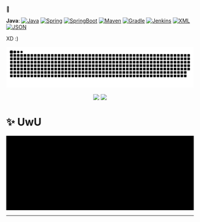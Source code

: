 🌙
<!---
Himasopn/Himasopn is a ✨ special ✨ repository because its `README.md` (this file) appears on your GitHub profile.
You can click the Preview link to take a look at your changes.
--->
  **Java**: 
  [![Java](https://img.shields.io/badge/Java-orange?style=flat&logo=java&logoColor=white&link=https://github.com/AyGemuy/OOP-JAVA-and-Android-App-Developer)](https://github.com/AyGemuy/OOP-JAVA-and-Android-App-Developer) 
  [![Spring](https://img.shields.io/badge/-Spring-lightgray?style=flat&logo=spring&link=https://github.com/AyGemuy/Java-Web-Developer)](https://github.com/AyGemuy/Java-Web-Developer)
  [![SpringBoot](https://img.shields.io/badge/-Springboot-black?style=flat&logo=springboot&link=https://github.com/AyGemuy/Java-Web-Developer)](https://github.com/AyGemuy/Java-Web-Developer)
  [![Maven](https://img.shields.io/badge/Maven-C71A36?style=flat&logo=apache-maven&link=hhttps://github.com/AyGemuy/Java-Web-Developer)](https://github.com/AyGemuy/Java-Web-Developer) 
  [![Gradle](https://img.shields.io/badge/Gradle-02303A?style=flat&logo=gradle&link=hhttps://github.com/AyGemuy/Java-Web-Developer)](https://github.com/AyGemuy/Java-Web-Developer)
  [![Jenkins](https://img.shields.io/badge/Jenkins-gray?style=flat&logo=jenkins&link=hhttps://github.com/AyGemuy/Java-Web-Developer)](https://github.com/AyGemuy/Java-Web-Developer) 
  [![XML](https://img.shields.io/badge/-XML-orange?style=flat&logo=xml&link=https://github.com/AyGemuy/Java-Web-Developer)](https://github.com/AyGemuy/Java-Web-Developer)
  [![JSON](https://img.shields.io/badge/-JSON-lightgray?style=flat&logo=json&link=https://github.com/AyGemuy/Java-Web-Developer)](https://github.com/AyGemuy/Java-Web-Developer)

XD :)

<picture>
  <source media="(prefers-color-scheme: dark)" srcset="https://raw.githubusercontent.com/Guru322/Guru322/output/github-contribution-grid-snake-dark.svg">
  <source media="(prefers-color-scheme: light)" srcset="https://raw.githubusercontent.com/Guru322/Guru322/output/github-contribution-grid-snake.svg">
  <img alt="github contribution grid snake animation" src="https://raw.githubusercontent.com/Guru322/Guru322/output/github-contribution-grid-snake.svg">
</picture>

<p align="center">
    <img
        width="52%"
        src="https://github-readme-stats.vercel.app/api?username=himasopn&count_private=true&include_all_commits=true&show_icons=true&theme=tokyonight&custom_title=GitHub+Stats"
    />
    <img
        width="49%"
        src="https://github-readme-streak-stats.herokuapp.com?user=himasopn&theme=tokyonight"
    />
</p>

<h3>




# ✨ UwU
<div style="position: relative; width: 100%; height: 200px; background: black; overflow: hidden;">
  <div style="position: absolute; width: 100%; height: 100%;">
    <svg viewBox="0 0 100 100" preserveAspectRatio="xMidYMid slice" style="width: 100%; height: 100%;">
      <defs>
        <radialGradient id="starGrad" fx="50%" fy="50%" r="50%">
          <stop offset="0%" stop-color="white" stop-opacity="1" />
          <stop offset="100%" stop-color="white" stop-opacity="0" />
        </radialGradient>
      </defs>
      <g>
        <!-- Generate multiple stars with random positions -->
        <!-- You can generate more <circle> tags to increase stars -->
        <circle cx="10" cy="20" r="0.5" fill="url(#starGrad)">
          <animate attributeName="cy" values="0;100" dur="6s" repeatCount="indefinite" />
        </circle>
        <circle cx="30" cy="40" r="0.5" fill="url(#starGrad)">
          <animate attributeName="cy" values="0;100" dur="8s" repeatCount="indefinite" />
        </circle>
        <circle cx="70" cy="60" r="0.5" fill="url(#starGrad)">
          <animate attributeName="cy" values="0;100" dur="10s" repeatCount="indefinite" />
        </circle>
        <circle cx="90" cy="10" r="0.5" fill="url(#starGrad)">
          <animate attributeName="cy" values="0;100" dur="7s" repeatCount="indefinite" />
        </circle>
      </g>
    </svg>
  </div>
</div>

---

